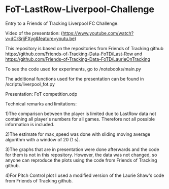 # FoT-LastRow-Liverpool-Challenge
Entry to a Friends of Tracking Liverpool FC Challenge. 

Video of the presentation:
(https://www.youtube.com/watch?v=dCrSrjjFXyg&feature=youtu.be)

This repository is based on the repositories from Friends of Tracking github
https://github.com/Friends-of-Tracking-Data-FoTD/Last-Row and 
https://github.com/Friends-of-Tracking-Data-FoTD/LaurieOnTracking

To see the code used for experiments, go to /notebooks/main.py

The additional functions used for the presentation can be found in /scripts/liverpool_fot.py

Presentation: FoT competition.odp


Technical remarks and limitations:

1)The comparison between the player is limited due to LastRow data not containing all player's numbers for all games. Therefore not all possible information is included.

2)The estimate for max_speed was done with sliding moving average algorithm with a window of 20 (1 s).

3)The graphs that are in presentation were done afterwards and the code for them is not in this repository. However, the data was not changed, so anyone can reproduce the plots using the code from Friends of Tracking github.

4)For Pitch Control plot I used a modified version of the Laurie Shaw's code from Friends of Tracking github.

